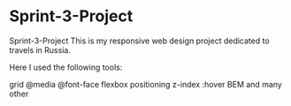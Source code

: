 # Sprint-3-Project

Sprint-3-Project
This is my responsive web design project dedicated to travels in Russia.

Here I used the following tools:

grid
@media
@font-face
flexbox
positioning
z-index
:hover
BEM
and many other
